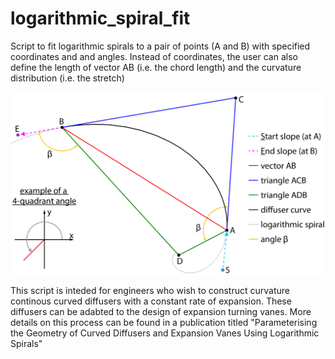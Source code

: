 # logarithmic_spiral_fit
Script to fit logarithmic spirals to a pair of points (A and B) with specified coordinates and and angles. 
Instead of coordinates, the user can also define the length of vector AB (i.e. the chord length) and the 
curvature distribution (i.e. the stretch)

![alt text](https://github.com/hohenhau/logarithmic_spiral_fit/blob/master/log_spiral_construction.png?raw=true)

This script is inteded for engineers who wish to construct curvature continous curved diffusers with a constant
rate of expansion. These diffusers can be adabted to the design of expansion turning vanes. More details on 
this process can be found in a publication titled "Parameterising the Geometry of Curved Diffusers and Expansion
Vanes Using Logarithmic Spirals"
